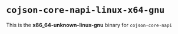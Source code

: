 # `cojson-core-napi-linux-x64-gnu`

This is the **x86_64-unknown-linux-gnu** binary for `cojson-core-napi`
